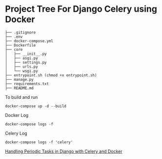 # Project Tree For Django Celery using Docker

```
├── .gitignore
├── .env
├── docker-compose.yml
├── Dockerfile
├── core
│   ├── __init__.py
│   ├── asgi.py
│   ├── settings.py
│   ├── urls.py
│   └── wsgi.py
├── entrypoint.sh (chmod +x entrypoint.sh)
├── manage.py
├── requirements.txt
├── README.md

```


To build and run
```
docker-compose up -d --build
```

Docker Log
```
docker-compose logs -f
```

Celery Log
```
docker-compose logs -f 'celery'
```

[Handling Periodic Tasks in Django with Celery and Docker](https://testdriven.io/blog/django-celery-periodic-tasks/)
